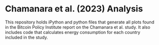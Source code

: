 # Chamanara et al. (2023) Analysis
This repository holds iPython and python files that generate all plots found in the Bitcoin Policy Institute report on the Chamanara et al. study. It also includes code that calculates energy consumption for each country included in the study.

